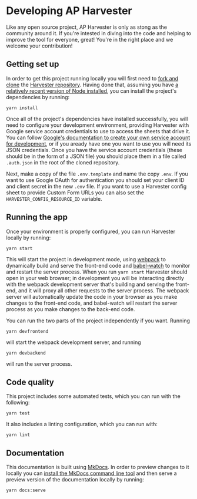 Developing AP Harvester
=======================

Like any open source project, AP Harvester is only as stong as the community
around it. If you're intested in diving into the code and helping to improve
the tool for everyone, great! You're in the right place and we welcome your
contribution!

## Getting set up

In order to get this project running locally you will first need to [fork and
clone][github-fork] the [Harvester repository][repo]. Having done that,
assuming you have [a relatively recent version of Node installed][node], you
can install the project's dependencies by running:

```shell
yarn install
```

Once all of the project's dependencies have installed successfully, you will
need to configure your development environment, providing Harvester with Google
service account credentials to use to access the sheets that drive it. You can
follow [Google's documentation to create your own service account for
development][create-service-account], or if you aready have one you want to use
you will need its JSON credentials. Once you have the service account
credentials (these should be in the form of a JSON file) you should place them
in a file called `.auth.json` in the root of the cloned repository.

Next, make a copy of the file `.env.template` and name the copy `.env`. If you
want to use Google OAuth for authentication you should set your client ID and
client secret in the new `.env` file. If you want to use a Harvester config
sheet to provide Custom Form URLs you can also set the
`HARVESTER_CONFIG_RESOURCE_ID` variable.

## Running the app

Once your environment is properly configured, you can run Harvester locally by
running:

```shell
yarn start
```

This will start the project in development mode, using [webpack][] to
dynamically build and serve the front-end code and [babel-watch][] to monitor
and restart the server process. When you run `yarn start` Harvester should open
in your web browser; in development you will be interacting directly with the
webpack development server that's building and serving the front-end, and it
will proxy all other requests to the server process. The webpack server will
automatically update the code in your browser as you make changes to the
front-end code, and babel-watch will restart the server process as you make
changes to the back-end code.

You can run the two parts of the project independently if you want. Running

```shell
yarn devfrontend
```

will start the webpack development server, and running

```shell
yarn devbackend
```

will run the server process.

## Code quality

This project includes some automated tests, which you can run with the following:

```shell
yarn test
```

It also includes a linting configuration, which you can run with:

```shell
yarn lint
```

## Documentation

This documentation is built using [MkDocs][]. In order to preview changes to it
locally you can [install the MkDocs command line tool][mkdocs-install] and then
serve a preview version of the documentation locally by running:

```shell
yarn docs:serve
```

[github-fork]: https://docs.github.com/en/github/getting-started-with-github/fork-a-repo
[repo]: https://github.com/associatedpress/harvester
[node]: https://nodejs.org/en/
[create-service-account]: https://cloud.google.com/iam/docs/creating-managing-service-accounts
[webpack]: https://webpack.js.org/
[babel-watch]: https://www.npmjs.com/package/babel-watch
[MkDocs]: https://www.mkdocs.org/
[mkdocs-install]: https://www.mkdocs.org/#installation
